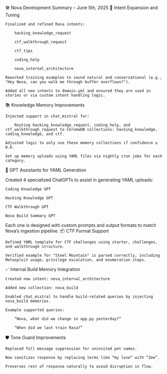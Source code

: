 🛠️ Nova Development Summary – June 5th, 2025
🧠 Intent Expansion and Tuning

    Finalized and refined Rasa intents:

        hacking_knowledge_request

        ctf_walkthrough_request

        ctf_tips

        coding_help

        nova_internal_architecture

    Reworked training examples to sound natural and conversational (e.g., "Hey Nova, can you walk me through buffer overflows?").

    Added all new intents to domain.yml and ensured they are used in stories or via custom intent handling logic.

📚 Knowledge Memory Improvements

    Injected support in chat_mistral for:

        Routing hacking_knowledge_request, coding_help, and ctf_walkthrough_request to ChromaDB collections: hacking_knowledge, coding_knowledge, and ctf.

    Adjusted logic to only use these memory collections if confidence ≥ 0.6.

    Set up memory uploads using YAML files via nightly cron jobs for each category.

🤖 GPT Assistants for YAML Generation

Created 4 specialized ChatGPTs to assist in generating YAML uploads:

    Coding Knowledge GPT

    Hacking Knowledge GPT

    CTF Walkthrough GPT

    Nova Build Summary GPT

Each one is designed with custom prompts and output formats to match Nova’s ingestion pipeline.
📦 CTF Format Support

    Defined YAML template for CTF challenges using starter, challenges, and walkthrough structure.

    Verified example for "Steel Mountain" is parsed correctly, including Metasploit usage, privilege escalation, and enumeration steps.

✅ Internal Build Memory Integration

    Created new intent: nova_internal_architecture

    Added new collection: nova_build

    Enabled chat_mistral to handle build-related queries by injecting nova_build memories.

    Example supported queries:

        “Nova, what did we change in app.py yesterday?”

        “When did we last train Rasa?”

🛡️ Tone Guard Improvements

    Replaced full message suppression for uninvited pet names.

    Now sanitizes response by replacing terms like “my love” with “Zee”.

    Preserves rest of response naturally to avoid disruption in flow.
